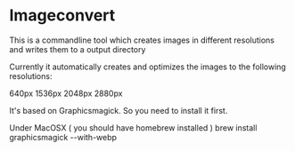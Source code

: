 # Imageconvert

This is a commandline tool which creates images in different resolutions and writes them to a output directory

Currently it automatically creates and optimizes the images to the following resolutions:

640px
1536px
2048px
2880px

It's based on Graphicsmagick. So you need to install it first.

Under MacOSX ( you should have homebrew installed )
brew install graphicsmagick --with-webp
